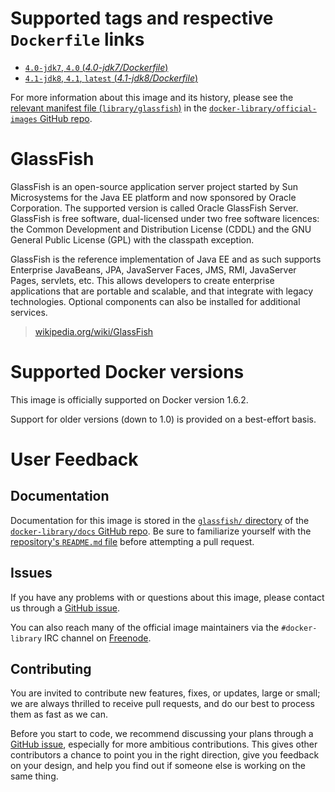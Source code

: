 # Supported tags and respective `Dockerfile` links

-	[`4.0-jdk7`, `4.0` (*4.0-jdk7/Dockerfile*)](https://github.com/aws/aws-eb-glassfish/blob/aafcfc5e812dfb9b998105d3ca9da1b7f10664e1/4.0-jdk7/Dockerfile)
-	[`4.1-jdk8`, `4.1`, `latest` (*4.1-jdk8/Dockerfile*)](https://github.com/aws/aws-eb-glassfish/blob/aafcfc5e812dfb9b998105d3ca9da1b7f10664e1/4.1-jdk8/Dockerfile)

For more information about this image and its history, please see the [relevant manifest file (`library/glassfish`)](https://github.com/docker-library/official-images/blob/master/library/glassfish) in the [`docker-library/official-images` GitHub repo](https://github.com/docker-library/official-images).

# GlassFish

GlassFish is an open-source application server project started by Sun Microsystems for the Java EE platform and now sponsored by Oracle Corporation. The supported version is called Oracle GlassFish Server. GlassFish is free software, dual-licensed under two free software licences: the Common Development and Distribution License (CDDL) and the GNU General Public License (GPL) with the classpath exception.

GlassFish is the reference implementation of Java EE and as such supports Enterprise JavaBeans, JPA, JavaServer Faces, JMS, RMI, JavaServer Pages, servlets, etc. This allows developers to create enterprise applications that are portable and scalable, and that integrate with legacy technologies. Optional components can also be installed for additional services.

> [wikipedia.org/wiki/GlassFish](https://en.wikipedia.org/wiki/GlassFish)

# Supported Docker versions

This image is officially supported on Docker version 1.6.2.

Support for older versions (down to 1.0) is provided on a best-effort basis.

# User Feedback

## Documentation

Documentation for this image is stored in the [`glassfish/` directory](https://github.com/docker-library/docs/tree/master/glassfish) of the [`docker-library/docs` GitHub repo](https://github.com/docker-library/docs). Be sure to familiarize yourself with the [repository's `README.md` file](https://github.com/docker-library/docs/blob/master/README.md) before attempting a pull request.

## Issues

If you have any problems with or questions about this image, please contact us through a [GitHub issue](https://github.com/aws/aws-eb-glassfish/issues).

You can also reach many of the official image maintainers via the `#docker-library` IRC channel on [Freenode](https://freenode.net).

## Contributing

You are invited to contribute new features, fixes, or updates, large or small; we are always thrilled to receive pull requests, and do our best to process them as fast as we can.

Before you start to code, we recommend discussing your plans through a [GitHub issue](https://github.com/aws/aws-eb-glassfish/issues), especially for more ambitious contributions. This gives other contributors a chance to point you in the right direction, give you feedback on your design, and help you find out if someone else is working on the same thing.
